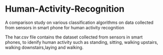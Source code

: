# Human-Activity-Recognition
A comparison study on various classification algorithms on data collected from sensors in smart phone for human activity recognition

The har.csv file contains the dataset collected from sensors in smart phones, 
to idenify human activity such as standing, sitting, walking upstairs, walking downstairs,laying and walking.
